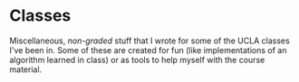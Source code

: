 Classes
==========

Miscellaneous, *non-graded* stuff that I wrote for some of the UCLA classes I've been in. Some of these are created for fun (like implementations of an algorithm learned in class) or as tools to help myself with the course material.
